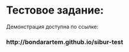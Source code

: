 <h1>Тестовое задание:</h1>
<p>Демонстрация доступна по ссылке:</p>

<h3>http://bondarartem.github.io/sibur-test</h3>

